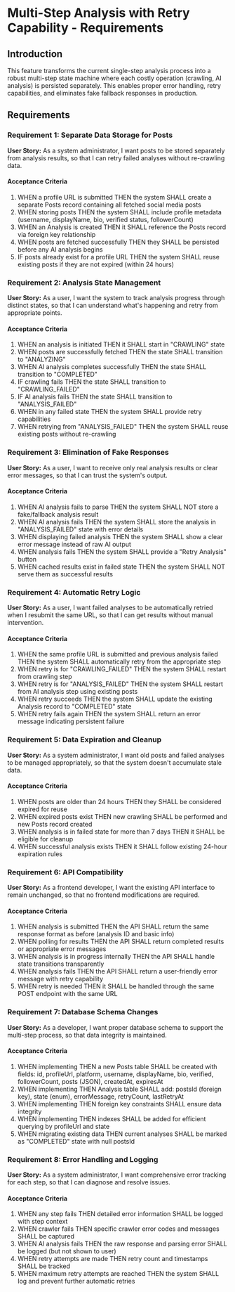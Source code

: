 # Multi-Step Analysis with Retry Capability - Requirements

## Introduction

This feature transforms the current single-step analysis process into a robust multi-step state machine where each costly operation (crawling, AI analysis) is persisted separately. This enables proper error handling, retry capabilities, and eliminates fake fallback responses in production.

## Requirements

### Requirement 1: Separate Data Storage for Posts

**User Story:** As a system administrator, I want posts to be stored separately from analysis results, so that I can retry failed analyses without re-crawling data.

#### Acceptance Criteria

1. WHEN a profile URL is submitted THEN the system SHALL create a separate Posts record containing all fetched social media posts
2. WHEN storing posts THEN the system SHALL include profile metadata (username, displayName, bio, verified status, followerCount)
3. WHEN an Analysis is created THEN it SHALL reference the Posts record via foreign key relationship
4. WHEN posts are fetched successfully THEN they SHALL be persisted before any AI analysis begins
5. IF posts already exist for a profile URL THEN the system SHALL reuse existing posts if they are not expired (within 24 hours)

### Requirement 2: Analysis State Management

**User Story:** As a user, I want the system to track analysis progress through distinct states, so that I can understand what's happening and retry from appropriate points.

#### Acceptance Criteria

1. WHEN an analysis is initiated THEN it SHALL start in "CRAWLING" state
2. WHEN posts are successfully fetched THEN the state SHALL transition to "ANALYZING"
3. WHEN AI analysis completes successfully THEN the state SHALL transition to "COMPLETED"
4. IF crawling fails THEN the state SHALL transition to "CRAWLING_FAILED"
5. IF AI analysis fails THEN the state SHALL transition to "ANALYSIS_FAILED"
6. WHEN in any failed state THEN the system SHALL provide retry capabilities
7. WHEN retrying from "ANALYSIS_FAILED" THEN the system SHALL reuse existing posts without re-crawling

### Requirement 3: Elimination of Fake Responses

**User Story:** As a user, I want to receive only real analysis results or clear error messages, so that I can trust the system's output.

#### Acceptance Criteria

1. WHEN AI analysis fails to parse THEN the system SHALL NOT store a fake/fallback analysis result
2. WHEN AI analysis fails THEN the system SHALL store the analysis in "ANALYSIS_FAILED" state with error details
3. WHEN displaying failed analysis THEN the system SHALL show a clear error message instead of raw AI output
4. WHEN analysis fails THEN the system SHALL provide a "Retry Analysis" button
5. WHEN cached results exist in failed state THEN the system SHALL NOT serve them as successful results

### Requirement 4: Automatic Retry Logic

**User Story:** As a user, I want failed analyses to be automatically retried when I resubmit the same URL, so that I can get results without manual intervention.

#### Acceptance Criteria

1. WHEN the same profile URL is submitted and previous analysis failed THEN the system SHALL automatically retry from the appropriate step
2. WHEN retry is for "CRAWLING_FAILED" THEN the system SHALL restart from crawling step
3. WHEN retry is for "ANALYSIS_FAILED" THEN the system SHALL restart from AI analysis step using existing posts
4. WHEN retry succeeds THEN the system SHALL update the existing Analysis record to "COMPLETED" state
5. WHEN retry fails again THEN the system SHALL return an error message indicating persistent failure

### Requirement 5: Data Expiration and Cleanup

**User Story:** As a system administrator, I want old posts and failed analyses to be managed appropriately, so that the system doesn't accumulate stale data.

#### Acceptance Criteria

1. WHEN posts are older than 24 hours THEN they SHALL be considered expired for reuse
2. WHEN expired posts exist THEN new crawling SHALL be performed and new Posts record created
3. WHEN analysis is in failed state for more than 7 days THEN it SHALL be eligible for cleanup
4. WHEN successful analysis exists THEN it SHALL follow existing 24-hour expiration rules

### Requirement 6: API Compatibility

**User Story:** As a frontend developer, I want the existing API interface to remain unchanged, so that no frontend modifications are required.

#### Acceptance Criteria

1. WHEN analysis is submitted THEN the API SHALL return the same response format as before (analysis ID and basic info)
2. WHEN polling for results THEN the API SHALL return completed results or appropriate error messages
3. WHEN analysis is in progress internally THEN the API SHALL handle state transitions transparently
4. WHEN analysis fails THEN the API SHALL return a user-friendly error message with retry capability
5. WHEN retry is needed THEN it SHALL be handled through the same POST endpoint with the same URL

### Requirement 7: Database Schema Changes

**User Story:** As a developer, I want proper database schema to support the multi-step process, so that data integrity is maintained.

#### Acceptance Criteria

1. WHEN implementing THEN a new Posts table SHALL be created with fields: id, profileUrl, platform, username, displayName, bio, verified, followerCount, posts (JSON), createdAt, expiresAt
2. WHEN implementing THEN Analysis table SHALL add: postsId (foreign key), state (enum), errorMessage, retryCount, lastRetryAt
3. WHEN implementing THEN foreign key constraints SHALL ensure data integrity
4. WHEN implementing THEN indexes SHALL be added for efficient querying by profileUrl and state
5. WHEN migrating existing data THEN current analyses SHALL be marked as "COMPLETED" state with null postsId

### Requirement 8: Error Handling and Logging

**User Story:** As a system administrator, I want comprehensive error tracking for each step, so that I can diagnose and resolve issues.

#### Acceptance Criteria

1. WHEN any step fails THEN detailed error information SHALL be logged with step context
2. WHEN crawler fails THEN specific crawler error codes and messages SHALL be captured
3. WHEN AI analysis fails THEN the raw response and parsing error SHALL be logged (but not shown to user)
4. WHEN retry attempts are made THEN retry count and timestamps SHALL be tracked
5. WHEN maximum retry attempts are reached THEN the system SHALL log and prevent further automatic retries
